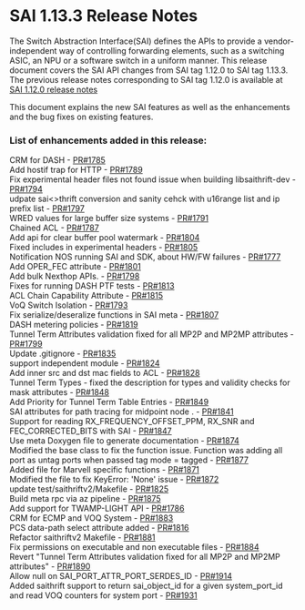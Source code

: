 # SAI 1.13.3 Release Notes

The Switch Abstraction Interface(SAI) defines the APIs to provide a vendor-independent way of controlling forwarding elements, such as a switching ASIC, an NPU or a software switch in a uniform manner. This release document covers the SAI API changes from SAI tag 1.12.0 to SAI tag 1.13.3. The previous release notes corresponding to SAI tag 1.12.0 is available at [SAI 1.12.0 release notes](https://github.com/opencomputeproject/SAI/blob/master/doc/SAI_1.12.0_ReleaseNotes.md) 

This document explains the new SAI features as well as the enhancements and the bug fixes on existing features. 


### List of enhancements added in this release: 

CRM for DASH - [PR#1785](https://github.com/opencomputeproject/SAI/pull/1785) <br> 
Add hostif trap for HTTP - [PR#1789](https://github.com/opencomputeproject/SAI/pull/1789) <br> 
Fix experimental header files not found issue when building libsaithrift-dev - [PR#1794](https://github.com/opencomputeproject/SAI/pull/1794) <br> 
udpate sai<>thrift conversion and sanity cehck with u16range list and ip prefix list  - [PR#1797](https://github.com/opencomputeproject/SAI/pull/1797) <br> 
WRED values for large buffer size systems - [PR#1791](https://github.com/opencomputeproject/SAI/pull/1791) <br> 
Chained ACL - [PR#1787](https://github.com/opencomputeproject/SAI/pull/1787) <br> 
Add api for clear buffer pool watermark - [PR#1804](https://github.com/opencomputeproject/SAI/pull/1804) <br> 
Fixed includes in experimental headers - [PR#1805](https://github.com/opencomputeproject/SAI/pull/1805) <br> 
Notification NOS running SAI and SDK, about HW/FW failures - [PR#1777](https://github.com/opencomputeproject/SAI/pull/1777) <br> 
Add OPER_FEC attribute - [PR#1801](https://github.com/opencomputeproject/SAI/pull/1801) <br> 
Add bulk Nexthop APIs. - [PR#1798](https://github.com/opencomputeproject/SAI/pull/1798) <br> 
Fixes for running DASH PTF tests - [PR#1813](https://github.com/opencomputeproject/SAI/pull/1813) <br> 
ACL Chain Capability Attribute - [PR#1815](https://github.com/opencomputeproject/SAI/pull/1815) <br> 
VoQ Switch Isolation - [PR#1793](https://github.com/opencomputeproject/SAI/pull/1793) <br> 
Fix serialize/deseralize functions in SAI meta - [PR#1807](https://github.com/opencomputeproject/SAI/pull/1807) <br> 
DASH metering policies - [PR#1819](https://github.com/opencomputeproject/SAI/pull/1819) <br> 
Tunnel Term Attributes validation fixed for all MP2P and MP2MP attributes - [PR#1799](https://github.com/opencomputeproject/SAI/pull/1799) <br> 
Update .gitignore - [PR#1835](https://github.com/opencomputeproject/SAI/pull/1835) <br> 
support independent module - [PR#1824](https://github.com/opencomputeproject/SAI/pull/1824) <br> 
Add inner src and dst mac fields to ACL - [PR#1828](https://github.com/opencomputeproject/SAI/pull/1828) <br> 
Tunnel Term Types - fixed the description for types and validity checks for mask attributes - [PR#1848](https://github.com/opencomputeproject/SAI/pull/1848) <br> 
Add Priority for Tunnel Term Table Entries - [PR#1849](https://github.com/opencomputeproject/SAI/pull/1849) <br> 
SAI attributes for path tracing for midpoint node . - [PR#1841](https://github.com/opencomputeproject/SAI/pull/1841) <br> 
Support for reading RX_FREQUENCY_OFFSET_PPM, RX_SNR and FEC_CORRECTED_BITS with SAI - [PR#1847](https://github.com/opencomputeproject/SAI/pull/1847) <br> 
Use meta Doxygen file to generate documentation - [PR#1874](https://github.com/opencomputeproject/SAI/pull/1874) <br> 
Modified the base class to fix the function issue. Function was adding all port as untag ports when passed tag mode = tagged - [PR#1877](https://github.com/opencomputeproject/SAI/pull/1877) <br> 
Added file for Marvell specific functions - [PR#1871](https://github.com/opencomputeproject/SAI/pull/1871) <br> 
Modified the file to fix KeyError: 'None' issue - [PR#1872](https://github.com/opencomputeproject/SAI/pull/1872) <br> 
update test/saithriftv2/Makefile - [PR#1825](https://github.com/opencomputeproject/SAI/pull/1825) <br> 
Build meta rpc via az pipeline - [PR#1875](https://github.com/opencomputeproject/SAI/pull/1875) <br> 
Add support for TWAMP-LIGHT API - [PR#1786](https://github.com/opencomputeproject/SAI/pull/1786) <br> 
CRM for ECMP and VOQ System - [PR#1883](https://github.com/opencomputeproject/SAI/pull/1883) <br> 
PCS data-path select attribute added - [PR#1816](https://github.com/opencomputeproject/SAI/pull/1816) <br> 
Refactor saithriftv2 Makefile - [PR#1881](https://github.com/opencomputeproject/SAI/pull/1881) <br> 
Fix permissions on executable and non executable files - [PR#1884](https://github.com/opencomputeproject/SAI/pull/1884) <br> 
Revert "Tunnel Term Attributes validation fixed for all MP2P and MP2MP attributes" - [PR#1890](https://github.com/opencomputeproject/SAI/pull/1890) <br> 
Allow null on SAI_PORT_ATTR_PORT_SERDES_ID - [PR#1914](https://github.com/opencomputeproject/SAI/pull/1914) <br> 
Added saithrift support to return sai_object_id for a given system_port_id and read VOQ counters for system port - [PR#1931](https://github.com/opencomputeproject/SAI/pull/1931)